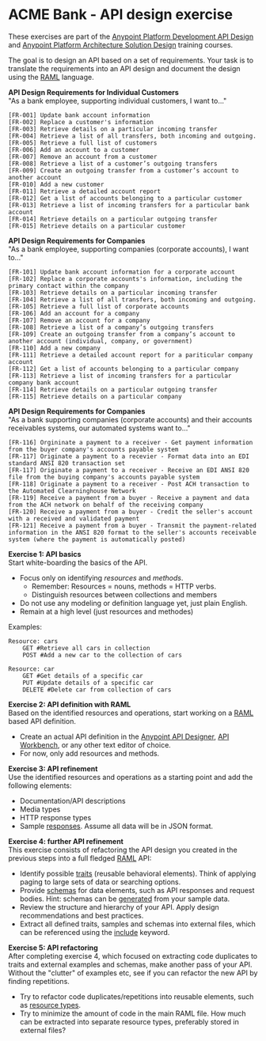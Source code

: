 # ACME Bank - API design exercise

These exercises are part of the [Anypoint Platform Development API Design](https://training.mulesoft.com/instructor-led-training/apdev-api-design) and [Anypoint Platform Architecture Solution Design](https://training.mulesoft.com/instructor-led-training/aparch-solution-design) training courses.

The goal is to design an API based on a set of requirements. Your task is to translate the requirements into an API design and document the design using the [RAML](http://raml.org) language.

**API Design Requirements for Individual Customers**  
"As a bank employee, supporting individual customers, I want to..."
```
[FR-001] Update bank account information
[FR-002] Replace a customer's information
[FR-003] Retrieve details on a particular incoming transfer
[FR-004] Retrieve a list of all transfers, both incoming and outgoing.
[FR-005] Retrieve a full list of customers
[FR-006] Add an account to a customer
[FR-007] Remove an account from a customer
[FR-008] Retrieve a list of a customer’s outgoing transfers
[FR-009] Create an outgoing transfer from a customer’s account to another account
[FR-010] Add a new customer
[FR-011] Retrieve a detailed account report
[FR-012] Get a list of accounts belonging to a particular customer
[FR-013] Retrieve a list of incoming transfers for a particular bank account
[FR-014] Retrieve details on a particular outgoing transfer
[FR-015] Retrieve details on a particular customer
```
**API Design Requirements for Companies**  
"As a bank employee, supporting companies (corporate accounts), I want to..."
```
[FR-101] Update bank account information for a corporate account
[FR-102] Replace a corporate accounts's information, including the primary contact within the company
[FR-103] Retrieve details on a particular incoming transfer
[FR-104] Retrieve a list of all transfers, both incoming and outgoing.
[FR-105] Retrieve a full list of corporate accounts
[FR-106] Add an account for a company
[FR-107] Remove an account for a company
[FR-108] Retrieve a list of a company’s outgoing transfers
[FR-109] Create an outgoing transfer from a company’s account to another account (individual, company, or government)
[FR-110] Add a new company
[FR-111] Retrieve a detailed account report for a pariticular company account
[FR-112] Get a list of accounts belonging to a particular company
[FR-113] Retrieve a list of incoming transfers for a particular company bank account
[FR-114] Retrieve details on a particular outgoing transfer
[FR-115] Retrieve details on a particular company
```

**API Design Requirements for Companies**  
"As a bank supporting companies (corporate accounts) and their accounts receivables systems, our automated systems want to..."
```
[FR-116] Orgininate a payment to a receiver - Get payment information from the buyer company's accounts payable system
[FR-117] Originate a payment to a recevier - Format data into an EDI standard ANSI 820 transaction set
[FR-117] Originate a payment to a receiver - Receive an EDI ANSI 820 file from the buying company's accounts payable system
[FR-118] Originate a payment to a receiver - Post ACH transaction to the Automated Clearninghouse Network 
[FR-119] Receive a payment from a buyer - Receive a payment and data from the ACH network on behalf of the receiving company
[FR-120] Receive a payment from a buyer - Credit the seller's account with a received and validated payment
[FR-121] Receive a payment from a buyer - Transmit the payment-related information in the ANSI 820 format to the seller's accounts receivable system (where the payment is automatically posted)
```

**Exercise 1: API basics**  
Start white-boarding the basics of the API. 
* Focus only on identifying *resources* and *methods*.
  * Remember: Resources = nouns, methods = HTTP verbs.
  * Distinguish resources between collections and members
* Do not use any modeling or definition language yet, just plain English.
* Remain at a high­ level (just resources and methodes)

Examples:
```
Resource: cars
    GET #Retrieve all cars in collection
    POST #Add a new car to the collection of cars

Resource: car
    GET #Get details of a specific car
    PUT #Update details of a specific car
    DELETE #Delete car from collection of cars
```

**Exercise 2: API definition with RAML**  
Based on the identified resources and operations, start working on a [RAML](http://raml.org) based API definition.  
* Create an actual API definition in the [Anypoint API Designer](https://www.mulesoft.com/platform/api/anypoint-designer), [API Workbench](http://apiworkbench.com/), or any other text editor of choice.
* For now, only add resources and methods.

**Exercise 3: API refinement**  
Use the identified resources and operations as a starting point and add the following elements:
* Documentation/API descriptions
* Media types
* HTTP response types
* Sample [responses](http://raml.org/developers/raml-100-tutorial#enter-responses). Assume all data will be in JSON format.

**Exercise 4: further API refinement**  
This exercise consists of refactoring the API design you created in the previous steps into a full ­fledged [RAML](http://raml.org) API:
* Identify possible [traits](http://raml.org/developers/raml-200-tutorial#traits) (reusable behavioral elements). Think of applying paging to large sets of data or searching options.
* Provide [schemas](http://raml.org/developers/raml-200-tutorial#extract-schemas) for data elements, such as API responses and request bodies. Hint: schemas can be [generated](http://jsonschema.net/#/) from your sample data.
* Review the structure and hierarchy of your API. Apply design recommendations and best practices.
* Extract all defined traits, samples and schemas into external files, which can be referenced using the [include](http://raml.org/developers/raml-200-tutorial#includes) keyword.

**Exercise 5: API refactoring**  
After completing exercise 4, which focused on extracting code duplicates to traits and external examples and schemas, make another pass of your API. Without the "clutter" of examples etc, see if you can refactor the new API by finding repetitions.
* Try to refactor code duplicates/repetitions into reusable elements, such as [resource types](http://raml.org/developers/raml-200-tutorial#resource-types).
* Try to minimize the amount of code in the main RAML file. How much can be extracted into separate resource types, preferably stored in external files?
